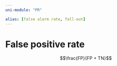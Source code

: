 ```yaml
---
uni-module: "PR"

alias: [false alarm rate, fall-out]
---
```


# False positive rate

$$\frac{FP}{FP + TN}$$
